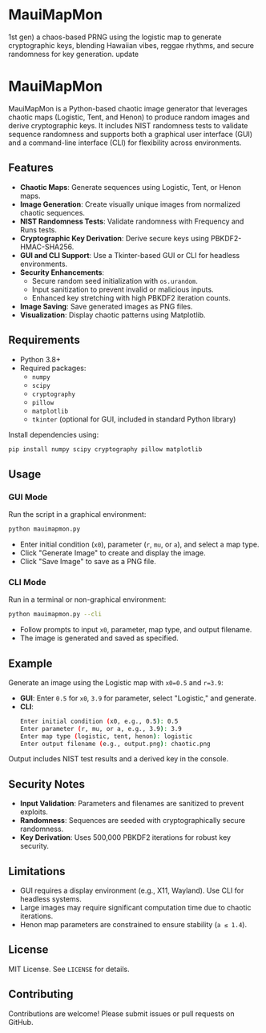 # MauiMapMon
1st gen) a chaos-based PRNG using the logistic map to generate cryptographic keys, blending Hawaiian vibes, reggae rhythms, and secure randomness for key generation.
update

# MauiMapMon

MauiMapMon is a Python-based chaotic image generator that leverages chaotic maps (Logistic, Tent, and Henon) to produce random images and derive cryptographic keys. It includes NIST randomness tests to validate sequence randomness and supports both a graphical user interface (GUI) and a command-line interface (CLI) for flexibility across environments.

## Features

- **Chaotic Maps**: Generate sequences using Logistic, Tent, or Henon maps.
- **Image Generation**: Create visually unique images from normalized chaotic sequences.
- **NIST Randomness Tests**: Validate randomness with Frequency and Runs tests.
- **Cryptographic Key Derivation**: Derive secure keys using PBKDF2-HMAC-SHA256.
- **GUI and CLI Support**: Use a Tkinter-based GUI or CLI for headless environments.
- **Security Enhancements**:
  - Secure random seed initialization with `os.urandom`.
  - Input sanitization to prevent invalid or malicious inputs.
  - Enhanced key stretching with high PBKDF2 iteration counts.
- **Image Saving**: Save generated images as PNG files.
- **Visualization**: Display chaotic patterns using Matplotlib.

## Requirements

- Python 3.8+
- Required packages:
  - `numpy`
  - `scipy`
  - `cryptography`
  - `pillow`
  - `matplotlib`
  - `tkinter` (optional for GUI, included in standard Python library)

Install dependencies using:

```bash
pip install numpy scipy cryptography pillow matplotlib
```

## Usage

### GUI Mode
Run the script in a graphical environment:

```bash
python mauimapmon.py
```

- Enter initial condition (`x0`), parameter (`r`, `mu`, or `a`), and select a map type.
- Click "Generate Image" to create and display the image.
- Click "Save Image" to save as a PNG file.

### CLI Mode
Run in a terminal or non-graphical environment:

```bash
python mauimapmon.py --cli
```

- Follow prompts to input `x0`, parameter, map type, and output filename.
- The image is generated and saved as specified.

## Example

Generate an image using the Logistic map with `x0=0.5` and `r=3.9`:

- **GUI**: Enter `0.5` for `x0`, `3.9` for parameter, select "Logistic," and generate.
- **CLI**:
  ```bash
  Enter initial condition (x0, e.g., 0.5): 0.5
  Enter parameter (r, mu, or a, e.g., 3.9): 3.9
  Enter map type (logistic, tent, henon): logistic
  Enter output filename (e.g., output.png): chaotic.png
  ```

Output includes NIST test results and a derived key in the console.

## Security Notes

- **Input Validation**: Parameters and filenames are sanitized to prevent exploits.
- **Randomness**: Sequences are seeded with cryptographically secure randomness.
- **Key Derivation**: Uses 500,000 PBKDF2 iterations for robust key security.

## Limitations

- GUI requires a display environment (e.g., X11, Wayland). Use CLI for headless systems.
- Large images may require significant computation time due to chaotic iterations.
- Henon map parameters are constrained to ensure stability (`a ≤ 1.4`).

## License

MIT License. See `LICENSE` for details.

## Contributing

Contributions are welcome! Please submit issues or pull requests on GitHub.
